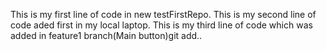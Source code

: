 This is my first line of code in new testFirstRepo.
This is my second line of code aded first in my local laptop.
This is my third line of code which was added in feature1 branch(Main button)git add..